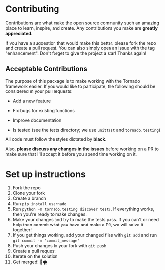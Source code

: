 # Contributing

Contributions are what make the open source community such an amazing place to learn, inspire, and create. Any contributions you make are **greatly appreciated**.

If you have a suggestion that would make this better, please fork the repo and create a pull request. You can also simply open an issue with the tag "enhancement".
Don't forget to give the project a star! Thanks again!

## Acceptable Contributions

The purpose of this package is to make working with the Tornado framework easier. If you would like to participate, the following should be considered in your pull requests:

- Add a new feature

- Fix bugs for existing functions

- Improve documentation 

- Is tested (see the tests directory; we use `unittest` and `tornado.testing`)

All code must follow the styles dictated by **black**.

Also, **please discuss any changes in the issues** before working on a PR to make sure that I'll accept it before you spend time working on it.

# Set up instructions

1. Fork the repo
2. Clone your fork
3. Create a branch
4. Run `pip install usernado`
5. Run `python -m tornado.testing discover tests`. If everything works, then you're ready to make changes.
6. Make your changes and try to make the tests pass. If you can't or need help then commit what you have and make a PR, we will solve it together!
7. If you get things working, add your changed files with `git add` and run `git commit -m 'commit_message'`
8. Push your changes to your fork with `git push`
9. Create a pull request
10. Iterate on the solution
11. Get merged! :tada::tornado:

